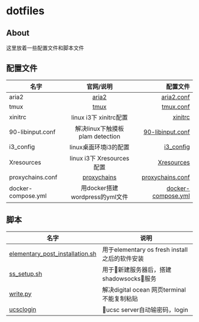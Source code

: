 # dotfiles

## About

这里放着一些配置文件和脚本文件

## 配置文件

| 名字        | 官网/说明          | 配置文件  |
| ------------- |:-------------:| -----:|
| aria2      | [aria2](https://aria2.github.io/) | [aria2.conf](https://github.com/qinjingfei/dotfiles/aria2.conf) |
| tmux      | [tmux](https://github.com/tmux/tmux)      |   [tmux.conf](https://github.com/qinjingfei/dotfiles/tmux.conf_mac)  |
| xinitrc |linux i3下 xinitrc配置     |    [xinitrc]([aria2.conf](https://github.com/qinjingfei/dotfiles/xinitrc) ) |
|90-libinput.conf|解决linux下触摸板plam detection|[90-libinput.conf](https://github.com/qinjingfei/dotfiles/90-libinput.conf)|
|i3_config|linux桌面环境i3的配置|[i3_config](https://github.com/qinjingfei/dotfiles/i3_config)|
|Xresources|linux i3下 Xresources 配置|[Xresources](https://github.com/qinjingfei/dotfiles/Xresources)|
|proxychains.conf|[proxychains](https://github.com/rofl0r/proxychains-ng)|[proxychains.conf](https://github.com/qinjingfei/dotfiles/proxychains.conf)
|docker-compose.yml|用docker搭建wordpress的yml文件|[docker-compose.yml](https://github.com/qinjingfei/dotfiles/docker-compose.yml)|

## 脚本

|名字|说明
|---|---
|[elementary_post_installation.sh](https://github.com/qinjingfei/dotfiles/elemenatry_post_installation.sh)|用于elementary os fresh install 之后的软件安装|
|[ss_setup.sh](https://github.com/qinjingfei/dotfiles/ss_setup.sh)|用于新建服务器后，搭建shadowsocks服务|
|[write.py](https://github.com/qinjingfei/dotfiles/write.py)|解决digital ocean 网页terminal不能复制粘贴|
|[ucsclogin](https://github.com/qinjingfei/dotfiles/ucsclogin)|ucsc server自动输密码，login